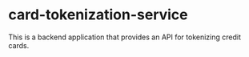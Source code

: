# card-tokenization-service
This is a backend application that provides an API for tokenizing credit cards.
